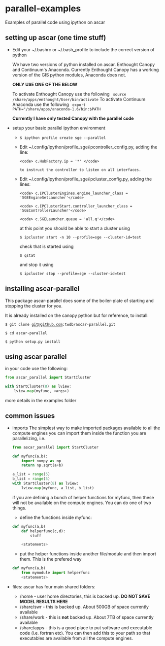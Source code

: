 parallel-examples
=================

Examples of parallel code using ipython on ascar

setting up ascar (one time stuff)
---------------------------------

* Edit your ~/.bashrc or ~/.bash_profile to include the correct version of python

	We have two versions of python installed on ascar. Enthought Canopy and Continuum's Anaconda.
	Currently Enthought Canopy has a working version of the GIS python modules, Anaconda does not.

	**ONLY USE ONE OF THE BELOW**

	To activate Enthought Canopy use the following <code> source /share/apps/enthought/User/bin/activate</code>
	To activate Continuum Anaconda use the following <code> export PATH="/share/apps/anaconda-1.6/bin:$PATH </code>

	**Currently I have only tested Canopy with the parallel code**


* setup your basic parallel ipython environment
  * <code>$ ipython profile create sge --parallel </code>
  * Edit ~/.config/ipython/profile_sge/ipcontroller_config.py, adding the line:

		<code> c.HubFactory.ip = '*' </code>

		to instruct the controller to listen on all interfaces.

  * Edit ~/.config/ipython/profile_sge/ipcluster_config.py, adding the lines:

		<code> c.IPClusterEngines.engine_launcher_class = 'SGEEngineSetLauncher'</code>

		<code> c.IPClusterStart.controller_launcher_class = 'SGEControllerLauncher'</code>

		<code> c.SGELauncher.queue = 'all.q'</code>


	at this point you should be able to start a cluster using

	<code>$ ipcluster start -n 10 --profile=sge --cluster-id=test </code>

	check that is started using

	<code>$ qstat</code>

	and stop it using

	<code>$ ipcluster stop --profile=sge --cluster-id=test </code>


installing ascar-parallel
-------------------------

This package ascar-parallel does some of the boiler-plate of starting and stopping the cluster for you.

It is already installed on the canopy python but for reference, to install:

<code>$ git clone git@github.com:twdb/ascar-parallel.git </code>

<code>$ cd ascar-parallel </code>

<code>$ python setup.py install </code>


using ascar parallel
--------------------

in your code use the following:

```python
from ascar_parallel import StartCluster

with StartCluster(8) as lview:
	lview.map(myfunc, <args>)
```

more details in the examples folder


common issues
-------------

* imports
	The simplest way to make imported packages available to all the compute engines you can import them inside the function you are parallelizing, i.e.

	```python
	from ascar_parallel import StartCluster

	def myfunc(a,b):
		import numpy as np
		return np.sqrt(a+b)

	a_list = range(5)
	b_list = range(5)
	with StartCluster(8) as lview:
		lview.map(myfunc, a_list, b_list)
	```

	if you are defining a bunch of helper functions for myfunc, then these will not be available on the compute engines. You can do one of two things.

	* define the functions inside myfunc:

	```python
	def myfunc(a,b)
		def helperfunc(c,d):
			stuff

		<statements>
	```

	* put the helper functions inside another file/module and then import them. This is the prefered way

	```python
	def myfunc(a,b)
		from mymodule import helperfunc
		<statements>
	```

* files:
	ascar has four main shared folders:
	* /home - user home directories, this is backed up. **DO NOT SAVE MODEL RESULTS HERE**
	* /share/swr - this is backed up. About 500GB of space currently available
	* /share/work - this is **not** backed up. About 7TB of space currently available
	* /share/apps - this is a good place to put software and executable code (i.e. fortran etc). You can then add this to your path so that executables are available from all the compute engines.